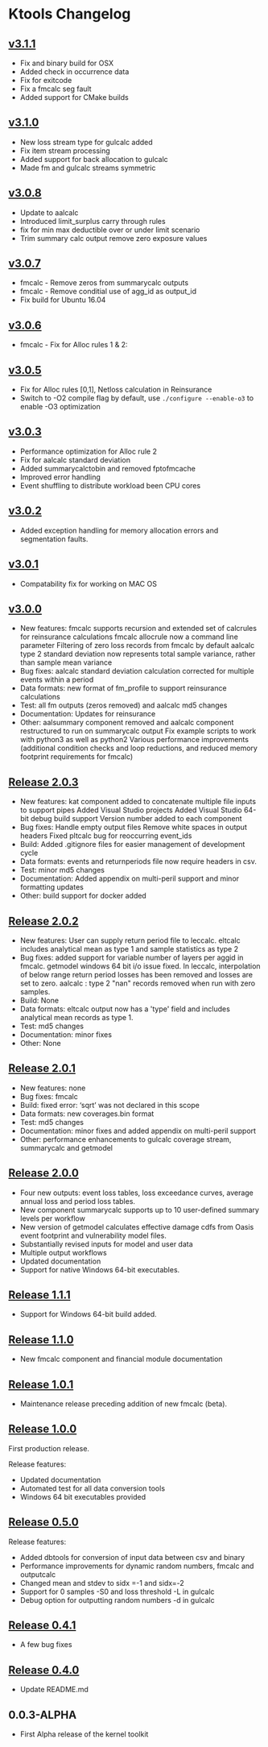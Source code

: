 Ktools Changelog
================

## [v3.1.1](https://github.com/OasisLMF/ktools/releases/tag/v3.1.1)
* Fix and binary build for OSX
* Added check in occurrence data
* Fix for exitcode 
* Fix a fmcalc seg fault
* Added support for CMake builds


## [v3.1.0](https://github.com/OasisLMF/ktools/releases/tag/v3.1.0)
* New loss stream type for gulcalc added
* Fix item stream processing
* Added support for back allocation to gulcalc
* Made fm and gulcalc streams symmetric 

## [v3.0.8](https://github.com/OasisLMF/ktools/releases/tag/v3.0.8)
* Update to aalcalc
* Introduced limit_surplus carry through rules
* fix for min max deductible over or under limit scenario
* Trim summary calc output remove zero exposure values

## [v3.0.7](https://github.com/OasisLMF/ktools/releases/tag/v3.0.7)
* fmcalc - Remove zeros from summarycalc outputs
* fmcalc - Remove conditial use of agg_id as output_id
* Fix build for Ubuntu 16.04

## [v3.0.6](https://github.com/OasisLMF/ktools/releases/tag/v3.0.6)
* fmcalc - Fix for Alloc rules 1 & 2: 

## [v3.0.5](https://github.com/OasisLMF/ktools/releases/tag/v3.0.5)
* Fix for Alloc rules [0,1],  Netloss calculation in Reinsurance 
* Switch to -O2 compile flag by default, use `./configure --enable-o3` to enable -O3 optimization 

## [v3.0.3](https://github.com/OasisLMF/ktools/releases/tag/v3.0.3)
* Performance optimization for Alloc rule 2
* Fix for aalcalc standard deviation
* Added summarycalctobin and removed fptofmcache
* Improved error handling
* Event shuffling to distribute workload been CPU cores 


## [v3.0.2](https://github.com/OasisLMF/ktools/releases/tag/v3.0.2)
* Added exception handling for memory allocation errors and segmentation faults.

## [v3.0.1](https://github.com/OasisLMF/ktools/releases/tag/v3.0.1)
* Compatability fix for working on MAC OS
## [v3.0.0](https://github.com/OasisLMF/ktools/releases/tag/v3.0.0)

* New features:
fmcalc supports recursion and extended set of calcrules for reinsurance calculations
fmcalc allocrule now a command line parameter
Filtering of zero loss records from fmcalc by default
aalcalc type 2 standard deviation now represents total sample variance, rather than sample mean variance
* Bug fixes: aalcalc standard deviation calculation corrected for multiple events within a period 
* Data formats: new format of fm_profile to support reinsurance calculations
* Test: all fm outputs (zeros removed) and aalcalc md5 changes
* Documentation: Updates for reinsurance
* Other: aalsummary component removed and aalcalc component restructured to run on summarycalc output
Fix example scripts to work with python3 as well as python2
Various performance improvements (additional condition checks and loop reductions, and reduced memory footprint requirements for fmcalc)

## [Release 2.0.3](https://github.com/OasisLMF/ktools/releases/tag/2.0.3)

* New features:
kat component added to concatenate multiple file inputs to support pipes
Added Visual Studio projects
Added Visual Studio 64-bit debug build support
Version number added to each component
* Bug fixes:
Handle empty output files
Remove white spaces in output headers
Fixed pltcalc bug for reoccurring event_ids
* Build: Added .gitignore files for easier management of development cycle
* Data formats: events and returnperiods file now require headers in csv.
* Test: minor md5 changes
* Documentation: Added appendix on multi-peril support and minor formatting updates
* Other: build support for docker added

## [Release 2.0.2](https://github.com/OasisLMF/ktools/releases/tag/2.0.2)

* New features:
User can supply return period file to leccalc. eltcalc includes analytical mean as type 1 and sample statistics as type 2
* Bug fixes: added support for variable number of layers per aggid in fmcalc. getmodel windows 64 bit i/o issue fixed. In leccalc, interpolation of below range return period losses has been removed and losses are set to zero. aalcalc : type 2 "nan" records removed when run with zero samples.
* Build: None
* Data formats: eltcalc output now has a 'type' field and includes analytical mean records as type 1.
* Test: md5 changes
* Documentation: minor fixes
* Other: None

## [Release 2.0.1](https://github.com/OasisLMF/ktools/releases/tag/2.0.1)

* New features: none
* Bug fixes: fmcalc
* Build: fixed error: ‘sqrt’ was not declared in this scope
* Data formats: new coverages.bin format
* Test: md5 changes
* Documentation: minor fixes and added appendix on multi-peril support
* Other: performance enhancements to gulcalc coverage stream, summarycalc and getmodel

## [Release 2.0.0](https://github.com/OasisLMF/ktools/releases/tag/2.0.0)

* Four new outputs: event loss tables, loss exceedance curves, average annual loss and period loss tables.
* New component summarycalc supports up to 10 user-defined summary levels per workflow
* New version of getmodel calculates effective damage cdfs from Oasis event footprint and vulnerability model files.
* Substantially revised inputs for model and user data
* Multiple output workflows
* Updated documentation
* Support for native Windows 64-bit executables.

## [Release 1.1.1](https://github.com/OasisLMF/ktools/releases/tag/1.1.1)

* Support for Windows 64-bit build added.

## [Release 1.1.0](https://github.com/OasisLMF/ktools/releases/tag/1.1.0)

* New fmcalc component and financial module documentation

## [Release 1.0.1](https://github.com/OasisLMF/ktools/releases/tag/1.0.1)

* Maintenance release preceding addition of new fmcalc (beta).

## [Release 1.0.0](https://github.com/OasisLMF/ktools/releases/tag/1.0.0)

First production release.

Release features:

* Updated documentation
* Automated test for all data conversion tools
* Windows 64 bit executables provided

## [Release 0.5.0](https://github.com/OasisLMF/ktools/releases/tag/0.5.0)

Release features:

* Added dbtools for conversion of input data between csv and binary
* Performance improvements for dynamic random numbers, fmcalc and outputcalc
* Changed mean and stdev to sidx =-1 and sidx=-2
* Support for 0 samples -S0 and loss threshold -L in gulcalc
* Debug option for outputting random numbers -d in gulcalc

## [Release 0.4.1](https://github.com/OasisLMF/ktools/releases/tag/0.4.1)

* A few bug fixes

## [Release 0.4.0](https://github.com/OasisLMF/ktools/releases/tag/0.4.0)

* Update README.md

## 0.0.3-ALPHA

* First Alpha release of the kernel toolkit 


